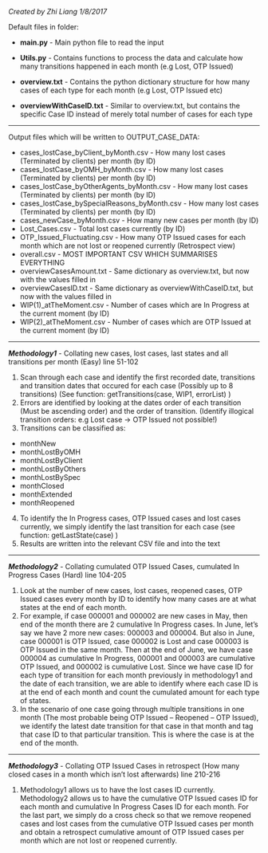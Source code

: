 
*Created by Zhi Liang 1/8/2017*

Default files in folder:

- **main.py** - Main python file to read the input

- **Utils.py** - Contains functions to process the data and calculate how many transitions happened in each month (e.g Lost, OTP Issued)

- **overview.txt** - Contains the python dictionary structure for how many cases of each type for each month (e.g Lost, OTP Issued etc)

- **overviewWithCaseID.txt** - Similar to overview.txt, but contains the specific Case ID instead of merely total number of cases for each type

***

Output files which will be written to OUTPUT_CASE_DATA:
- cases_lostCase_byClient_byMonth.csv - How many lost cases (Terminated by clients) per month (by ID)
- cases_lostCase_byOMH_byMonth.csv - How many lost cases (Terminated by clients) per month (by ID)
- cases_lostCase_byOtherAgents_byMonth.csv - How many lost cases (Terminated by clients) per month (by ID)
- cases_lostCase_bySpecialReasons_byMonth.csv - How many lost cases (Terminated by clients) per month (by ID)
- cases_newCase_byMonth.csv - How many new cases per month (by ID)
- Lost_Cases.csv - Total lost cases currently (by ID)
- OTP_Issued_Fluctuating.csv - How many OTP Issued cases for each month which are not lost or reopened currently (Retrospect view)
- overall.csv - MOST IMPORTANT CSV WHICH SUMMARISES EVERYTHING
- overviewCasesAmount.txt - Same dictionary as overview.txt, but now with the values filled in
- overviewCasesID.txt - Same dictionary as overviewWithCaseID.txt, but now with the values filled in
- WIP(1)_atTheMoment.csv - Number of cases which are In Progress at the current moment (by ID)
- WIP(2)_atTheMoment.csv - Number of cases which are OTP Issued at the current moment (by ID)

***

***Methodology1*** - Collating new cases, lost cases, last states and all transitions per month (Easy)
line 51-102
1. Scan through each case and identify the first recorded date, transitions and transition dates that occured for each case (Possibly up to 8 transitions)
(See function: getTransitions(case, WIP1, errorList) )
2. Errors are identified by looking at the dates order of each transition (Must be ascending order) and the order of transition.
(Identify illogical transition orders: e.g Lost case -> OTP Issued not possible!)
3. Transitions can be classified as:
- monthNew
- monthLostByOMH
- monthLostByClient
- monthLostByOthers
- monthLostBySpec
- monthClosed
- monthExtended
- monthReopened
4. To identify the In Progress cases, OTP Issued cases and lost cases currently, we simply identify the last transition for each case (see function: getLastState(case) )
5. Results are written into the relevant CSV file and into the text

***

***Methodology2*** - Collating cumulated OTP Issued Cases, cumulated In Progress Cases (Hard)
line 104-205
1. Look at the number of new cases, lost cases, reopened cases, OTP Issued cases every month by ID to identify how many cases are at what states at the end of each month.
2. For example, if case 000001 and 000002 are new cases in May, then end of the month there are 2 cumulative In Progress cases. In June, let’s say we have 2 more new cases: 000003 and 000004. But also in June, case 000001 is OTP Issued, case 000002 is Lost and case 000003 is OTP Issued in the same month. Then at the end of June, we have case 000004 as cumulative In Progress, 000001 and 000003 are cumulative OTP Issued, and 000002 is cumulative Lost.
Since we have case ID for each type of transition for each month previously in methodology1 and the date of each transition, we are able to identify where each case ID is at the end of each month and count the cumulated amount for each type of states.
3. In the scenario of one case going through multiple transitions in one month (The most probable being OTP Issued – Reopened – OTP Issued), we identify the latest date transition for that case in that month and tag that case ID to that particular transition. This is where the case is at the end of the month.

***

***Methodology3*** - Collating OTP Issued Cases in retrospect (How many closed cases in a month which isn’t lost afterwards)
line 210-216
1. Methodology1 allows us to have the lost cases ID currently. Methodology2 allows us to have the cumulative OTP Issued cases ID for each month and cumulative In Progress Cases ID for each month. For the last part, we simply do a cross check so that we remove reopened cases and lost cases from the cumulative OTP Issued cases per month and obtain a retrospect cumulative amount of OTP Issued cases per month which are not lost or reopened currently.
